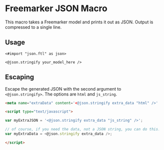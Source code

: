 # Freemarker JSON Macro

This macro takes a Freemarker model and prints it out as JSON. Output is compressed to a single line.

## Usage

```
<#import "json.ftl" as json>

<@json.stringify your_model_here />
```

## Escaping

Escape the generated JSON with the second argument to `<@json.stringify>`. The options are `html` and `js_string`.

```html
<meta name="extraData" content='<@json.stringify extra_data "html" />' />

<script type="text/javascript">

var myExtraJSON = '<@json.stringify extra_data "js_string" />';

// of course, if you need the data, not a JSON string, you can do this:
var myExtraData = <@json.stringify extra_data />;

</script>
```
